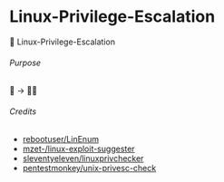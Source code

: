 # Linux-Privilege-Escalation
🐧 Linux-Privilege-Escalation

###### Purpose

👤 &rarr; 🐱‍💻

###### Credits

- [rebootuser/LinEnum](https://github.com/rebootuser/LinEnum)
- [mzet-/linux-exploit-suggester](https://github.com/mzet-/linux-exploit-suggester)
- [sleventyeleven/linuxprivchecker](https://github.com/sleventyeleven/linuxprivchecker)
- [pentestmonkey/unix-privesc-check](https://github.com/pentestmonkey/unix-privesc-check/)
